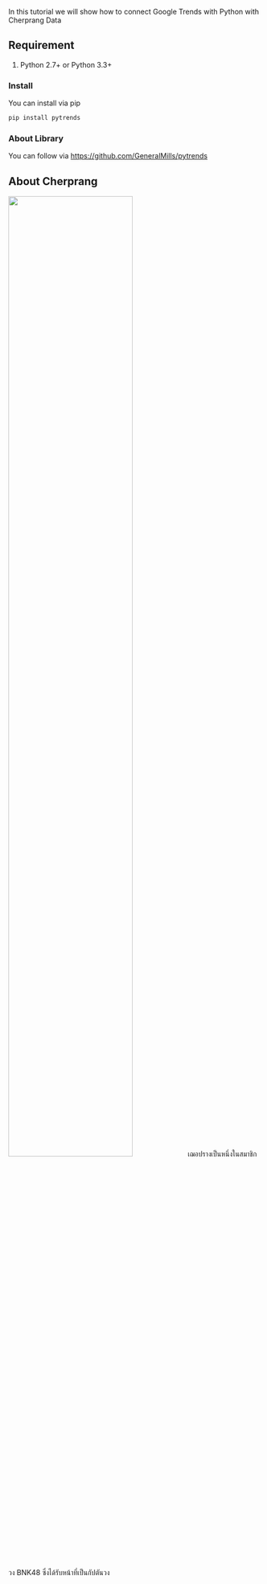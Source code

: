 In this tutorial we will show how to connect Google Trends with Python with Cherprang Data
## Requirement

1. Python 2.7+ or Python 3.3+

### Install
You can install via pip

```Bash
pip install pytrends
```

### About Library
You can follow via https://github.com/GeneralMills/pytrends

## About Cherprang
<img src="https://user-images.githubusercontent.com/36840742/37519935-aeff2ad0-294d-11e8-8685-c7ec0aa4aad8.jpg" width="70%"></img>
เฌอปรางเป็นหนึ่งในสมาชิกวง BNK48 ซึ่งได้รับหน้าที่เป็นกัปตันวง 
